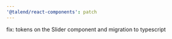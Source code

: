 ```yaml
---
'@talend/react-components': patch
---
```


fix: tokens on the Slider component and migration to typescript
